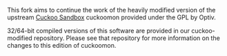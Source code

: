 This fork aims to continue the work of the heavily modified version of the upstream [Cuckoo Sandbox](http://www.cuckoosandbox.org) cuckoomon provided under the GPL by Optiv.

32/64-bit compiled versions of this software are provided in our cuckoo-modified repository.
Please see that repository for more information on the changes to this edition of cuckoomon.
